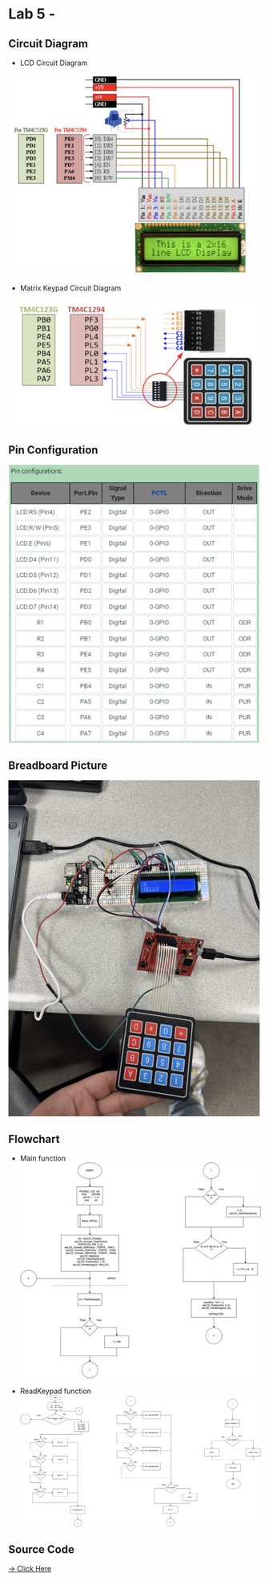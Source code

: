 # Lab 5 - 

## Circuit Diagram
- LCD Circuit Diagram

![alt text](<Circuit Diagram.png>)

- Matrix Keypad Circuit Diagram

![alt text](<Circuit Diagram 2.png>)

## Pin Configuration

![alt text](<Pin Configuration.png>)

## Breadboard Picture

![alt text](<Breadboard .png>)

## Flowchart
- Main function
![alt text](<Main function.drawio.png>)

- ReadKeypad function
![alt text](<ReadKeypad function.drawio.png>)

## Source Code

[-> Click Here](main.c)